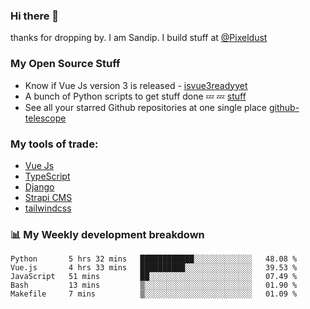 ### Hi there 👋

thanks for dropping by.
I am Sandip. I build stuff at [@Pixeldust](github.com/pixeldust-in/)

###  **My Open Source Stuff**

 - Know if Vue Js version 3 is released -  [isvue3readyyet](https://github.com/sandiprb/isvue3readyyet)
 - A bunch of Python scripts to get stuff done 💤 💤 [stuff](https://github.com/sandiprb/stuff)
 - See all your starred Github repositories at one single place [github-telescope](https://github.com/sandiprb/github-telescope)



###  **My tools of trade:**
 - [Vue Js](https://github.com/vuejs/vue/)
 - [TypeScript](https://github.com/microsoft/TypeScript)
 - [Django](github.com/django/django)
 - [Strapi CMS](github.com/strapi/strapi)
 - [tailwindcss](https://github.com/tailwindlabs/tailwindcss)


###  📊 **My Weekly development breakdown**
<!--START_SECTION:waka-->
```text
Python       5 hrs 32 mins   ████████████░░░░░░░░░░░░░   48.08 % 
Vue.js       4 hrs 33 mins   ██████████░░░░░░░░░░░░░░░   39.53 % 
JavaScript   51 mins         ██░░░░░░░░░░░░░░░░░░░░░░░   07.49 % 
Bash         13 mins         ▒░░░░░░░░░░░░░░░░░░░░░░░░   01.90 % 
Makefile     7 mins          ▒░░░░░░░░░░░░░░░░░░░░░░░░   01.09 % 
```
<!--END_SECTION:waka-->
